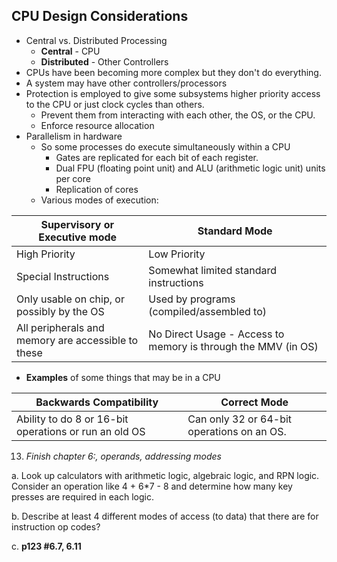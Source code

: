 ## CPU Design Considerations
- Central vs. Distributed Processing
	- **Central** - CPU
	- **Distributed** - Other Controllers
- CPUs have been becoming more complex but they don't do everything.
- A system may have other controllers/processors
- Protection is employed to give some subsystems higher priority access to the CPU or just clock cycles than others.
	- Prevent them from interacting with each other, the OS, or the CPU.
	- Enforce resource allocation
- Parallelism in hardware
	- So some processes do execute simultaneously within a CPU
		- Gates are replicated for each bit of each register.
		- Dual FPU (floating point unit) and ALU (arithmetic logic unit) units per core
		- Replication of cores
	- Various modes of execution:

| Supervisory or Executive mode                      | Standard Mode                                                 |
| -------------------------------------------------- | ------------------------------------------------------------- |
| High Priority                                      | Low Priority                                                  |
| Special Instructions                               | Somewhat limited standard instructions                        |
| Only usable on chip, or possibly by the OS         | Used by programs (compiled/assembled to)                      |
| All peripherals and memory are accessible to these | No Direct Usage - Access to memory is through the MMV (in OS) |
- **Examples** of some things that may be in a CPU

| Backwards Compatibility                               | Correct Mode                               |
| ----------------------------------------------------- | ------------------------------------------ |
| Ability to do 8 or 16-bit operations or run an old OS | Can only 32 or 64-bit operations on an OS. |













13. _Finish chapter 6:, operands, addressing modes_

a. Look up calculators with arithmetic logic, algebraic logic, and RPN logic. Consider an operation like 4 + 6*7 - 8 and determine how many key presses are required in each logic.

b. Describe at least 4 different modes of access (to data) that there are for instruction op codes?

c. **p123 #6.7, 6.11**